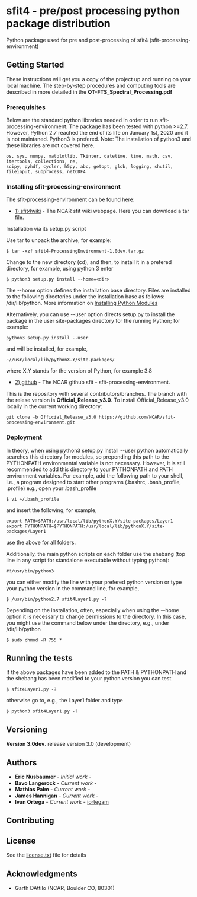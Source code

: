 # sfit4 - pre/post processing python package distribution

Python package used for pre and post-processing of sfit4 (sfit-processing-environment)

## Getting Started

These instructions will get you a copy of the project up and running on your local machine.
The step-by-step procedures and computing tools are described in more detailed in the **OT-FTS_Spectral_Processing.pdf**

### Prerequisites

Below are the standard python libraries needed in order to run sfit-processing-environment.
The package has been tested with python >=2.7. However, Python 2.7 reached the end of its life on January 1st, 2020 and it is not maintaned.
Python3 is prefered.
Note: The installation of python3 and these libraries are not covered here.

```
os, sys, numpy, matplotlib, Tkinter, datetime, time, math, csv, itertools, collections, re,
scipy, pyhdf, cycler, h5py, abc, getopt, glob, logging, shutil, fileinput, subprocess, netCDF4
```

### Installing sfit-processing-environment

The sfit-processing-environment can be found here:

* [1) sfit4wiki](https://wiki.ucar.edu/display/sfit4/) - The NCAR sfit wiki webpage. Here you can download a tar file.

Installation via its setup.py script

Use tar to unpack the archive, for example:

```
$ tar -xzf sfit4-ProcessingEnvironment-1.0dev.tar.gz
```

Change to the new directory (cd), and then, to install it in a prefered directory, for example, using python 3 enter

```
$ python3 setup.py install --home=<dir>
```

The --home option defines the installation base directory. Files are installed to the following directories under the installation base as follows: /dir/lib/python.
More information on [Installing Python Modules](https://docs.python.org/3.3/install/index.html)

Alternatively, you can use --user option directs setup.py to install the package in the user site-packages directory for the running Python; for example:

```
python3 setup.py install --user
```
and will be installed, for example,

```
~//usr/local/lib/pythonX.Y/site-packages/
```

where X.Y stands for the version of Python, for example 3.8


* [2) github](https://github.com/NCAR/sfit-processing-environment.git) - The NCAR github sfit - sfit-processing-environment.

This is the repository with several contributors/branches. The branch with the relese version is **Official_Release_v3.0**.
To install Official_Release_v3.0 locally in the current working directory:

```
git clone -b Official_Release_v3.0 https://github.com/NCAR/sfit-processing-environment.git
```

### Deployment

In theory, when using python3 setup.py install --user python automatically searches this directory for modules, so prepending this path to the PYTHONPATH environmental variable is not necessary.
However, it is still recommended to add this directory to your PYTHONPATH and PATH environment variables. For example, add the following path to your shell, i.e., a program designed to start other programs (.bashrc, .bash_profile, .profile) e.g., open your .bash_profile

```
$ vi ~/.bash_profile
```
and insert the following, for example,

```
export PATH=$PATH:/usr/local/lib/pythonX.Y/site-packages/Layer1
export PYTHONPATH=$PYTHONPATH:/usr/local/lib/pythonX.Y/site-packages/Layer1
```

<!-- V3.0 test -->
<!--SPE=/myhomedir/V3.0/lib/python -->
<!--export PYTHONPATH=$SPE/HDFread:$SPE/HDFsave:$SPE/Layer0:$SPE/Layer1:$SPE/ModLib:$SPE/Plotting:$SPE/RefProfiles:$SPE/SpectralDatabase:$PYTHONPATH -->


use the above for all folders.

Additionally, the main python scripts on each folder use the shebang (top line in any script for standalone executable without typing python):

```
#!/usr/bin/python3
```

you can either modify the line with your prefered python version or type your python version in the command line, for example,

```
$ /usr/bin/python2.7 sfit4Layer1.py -?
```

Depending on the installation, often, especially when using the --home option it is necessary to change permissions to the directory. In this case, you might use the command below under the directory, e.g., under /dir/lib/python

```
$ sudo chmod -R 755 *
```


## Running the tests

If the above packages have been added to the PATH & PYTHONPATH and the shebang has been modified to your python version you can test

```
$ sfit4Layer1.py -?
```

otherwise go to, e.g., the Layer1 folder and type

```
$ python3 sfit4Layer1.py -?
```

## Versioning

**Version 3.0dev**. release version 3.0 (development)

## Authors

* **Eric Nusbaumer** - *Initial work* -
* **Bavo Langerock** - *Current work* -
* **Mathias Palm** - *Current work* -
* **James Hannigan** - *Current work* -
* **Ivan Ortega** - *Current work* - [iortegam](https://github.com/iortegam)


## Contributing


## License

See the [license.txt](license.txt) file for details

## Acknowledgments

* Garth DAttilo (NCAR, Boulder CO, 80301)

